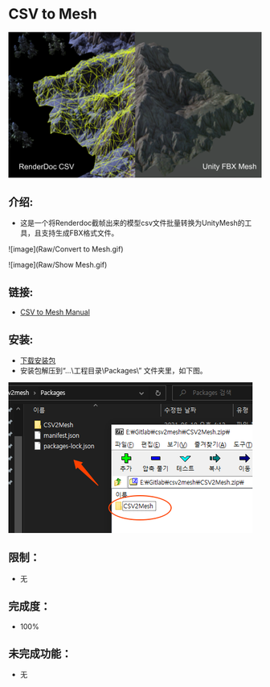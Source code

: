 # CSV to Mesh
![image](Raw/csv2mesh.png)

## 介绍:
* 这是一个将Renderdoc截帧出来的模型csv文件批量转换为UnityMesh的工具，且支持生成FBX格式文件。

![image](Raw/Convert to Mesh.gif)

![image](Raw/Show Mesh.gif)

## 链接:
* [CSV to Mesh Manual](https://docs.google.com/document/d/1AhV_cnfvHrPxS8tml4bKN3fvbJhaSxunfy4rj3j1GVA/edit?usp=sharing)

## 安装:
* [下载安装包](CSV2Mesh.zip)
* 安装包解压到“...\工程目录\Packages\” 文件夹里，如下图。

![image](Raw/Setup.png)


## 限制：
* 无

## 完成度：
* 100%

## 未完成功能：
* 无
